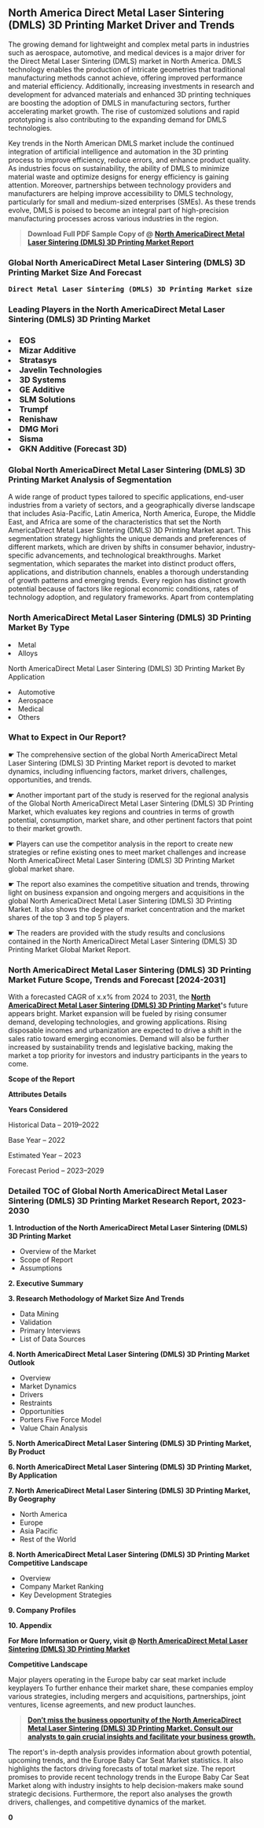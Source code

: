<p><h2>North America Direct Metal Laser Sintering (DMLS) 3D Printing Market Driver and Trends</h2><p>The growing demand for lightweight and complex metal parts in industries such as aerospace, automotive, and medical devices is a major driver for the Direct Metal Laser Sintering (DMLS) market in North America. DMLS technology enables the production of intricate geometries that traditional manufacturing methods cannot achieve, offering improved performance and material efficiency. Additionally, increasing investments in research and development for advanced materials and enhanced 3D printing techniques are boosting the adoption of DMLS in manufacturing sectors, further accelerating market growth. The rise of customized solutions and rapid prototyping is also contributing to the expanding demand for DMLS technologies.</p><p>Key trends in the North American DMLS market include the continued integration of artificial intelligence and automation in the 3D printing process to improve efficiency, reduce errors, and enhance product quality. As industries focus on sustainability, the ability of DMLS to minimize material waste and optimize designs for energy efficiency is gaining attention. Moreover, partnerships between technology providers and manufacturers are helping improve accessibility to DMLS technology, particularly for small and medium-sized enterprises (SMEs). As these trends evolve, DMLS is poised to become an integral part of high-precision manufacturing processes across various industries in the region.</p></p><blockquote id="" class=""><strong>Download Full PDF Sample Copy of @&nbsp;<a href="https://www.verifiedmarketreports.com/download-sample/?rid=649222&utm_source=GitHub-Jan&utm_medium=291" target="_blank">North AmericaDirect Metal Laser Sintering (DMLS) 3D Printing Market Report</a>&nbsp;&nbsp;</strong></blockquote><h3 id="" class=""><strong>Global&nbsp;North AmericaDirect Metal Laser Sintering (DMLS) 3D Printing Market Size And Forecast</strong></h3><pre class="reader-text-block__code-block"><strong>Direct Metal Laser Sintering (DMLS) 3D Printing Market size was valued at USD 1.5 Billion in 2022 and is projected to reach USD 5.1 Billion by 2030, growing at a CAGR of 17.8% from 2024 to 2030.</strong></pre><h3 id="" class="">Leading Players in the&nbsp;North AmericaDirect Metal Laser Sintering (DMLS) 3D Printing Market</h3><h3 class=""></Li><Li>EOS</Li><Li> Mizar Additive</Li><Li> Stratasys</Li><Li> Javelin Technologies</Li><Li> 3D Systems</Li><Li> GE Additive</Li><Li> SLM Solutions</Li><Li> Trumpf</Li><Li> Renishaw</Li><Li> DMG Mori</Li><Li> Sisma</Li><Li> GKN Additive (Forecast 3D)</h3><h3 id="" class="">Global&nbsp;North AmericaDirect Metal Laser Sintering (DMLS) 3D Printing Market Analysis of Segmentation</h3><p id="" class="">A wide range of product types tailored to specific applications, end-user industries from a variety of sectors, and a geographically diverse landscape that includes Asia-Pacific, Latin America, North America, Europe, the Middle East, and Africa are some of the characteristics that set the North AmericaDirect Metal Laser Sintering (DMLS) 3D Printing Market apart. This segmentation strategy highlights the unique demands and preferences of different markets, which are driven by shifts in consumer behavior, industry-specific advancements, and technological breakthroughs. Market segmentation, which separates the market into distinct product offers, applications, and distribution channels, enables a thorough understanding of growth patterns and emerging trends. Every region has distinct growth potential because of factors like regional economic conditions, rates of technology adoption, and regulatory frameworks. Apart from contemplating</p><h3 id="" class="">North AmericaDirect Metal Laser Sintering (DMLS) 3D Printing Market&nbsp;By Type</h3><p></Li><Li>Metal</Li><Li> Alloys</p><div class="" data-test-id=""><p>North AmericaDirect Metal Laser Sintering (DMLS) 3D Printing Market&nbsp;By Application</p></div><p class=""></Li><Li>Automotive</Li><Li> Aerospace</Li><Li> Medical</Li><Li> Others</p><div class="" data-test-id=""><h3><span class="">What to Expect in Our Report?</span></h3></div><div class="" data-test-id=""><p><span class="">☛ The comprehensive section of the global North AmericaDirect Metal Laser Sintering (DMLS) 3D Printing Market report is devoted to market dynamics, including influencing factors, market drivers, challenges, opportunities, and trends.</span></p></div><div class="" data-test-id=""><p><span class="">☛ Another important part of the study is reserved for the regional analysis of the Global North AmericaDirect Metal Laser Sintering (DMLS) 3D Printing Market, which evaluates key regions and countries in terms of growth potential, consumption, market share, and other pertinent factors that point to their market growth.</span></p></div><div class="" data-test-id=""><p><span class="">☛ Players can use the competitor analysis in the report to create new strategies or refine existing ones to meet market challenges and increase North AmericaDirect Metal Laser Sintering (DMLS) 3D Printing Market global market share.</span></p></div><div class="" data-test-id=""><p><span class="">☛ The report also examines the competitive situation and trends, throwing light on business expansion and ongoing mergers and acquisitions in the global North AmericaDirect Metal Laser Sintering (DMLS) 3D Printing Market. It also shows the degree of market concentration and the market shares of the top 3 and top 5 players.</span></p></div><div class="" data-test-id=""><p><span class="">☛ The readers are provided with the study results and conclusions contained in the North AmericaDirect Metal Laser Sintering (DMLS) 3D Printing Market Global Market Report.</span></p></div><div class="" data-test-id=""><h3><span class="">North AmericaDirect Metal Laser Sintering (DMLS) 3D Printing Market Future Scope, Trends and Forecast [2024-2031]</span></h3></div><div class="" data-test-id=""><p><span class="">With a forecasted CAGR of x.x% from 2024 to 2031, the <strong><a href="https://www.verifiedmarketreports.com/download-sample/?rid=649222&utm_source=GitHub-Jan&utm_medium=291" target="_blank">North AmericaDirect Metal Laser Sintering (DMLS) 3D Printing Market</a>'</strong>s future appears bright. Market expansion will be fueled by rising consumer demand, developing technologies, and growing applications. Rising disposable incomes and urbanization are expected to drive a shift in the sales ratio toward emerging economies. Demand will also be further increased by sustainability trends and legislative backing, making the market a top priority for investors and industry participants in the years to come.</span></p><p id="ember66" class="ember-view reader-text-block__paragraph"><strong>Scope of the Report</strong></p><p id="ember67" class="ember-view reader-text-block__paragraph"><strong>Attributes Details</strong></p><p id="ember68" class="ember-view reader-text-block__paragraph"><strong>Years Considered</strong></p><p id="ember69" class="ember-view reader-text-block__paragraph">Historical Data &ndash; 2019&ndash;2022</p><p id="ember70" class="ember-view reader-text-block__paragraph">Base Year &ndash; 2022</p><p id="ember71" class="ember-view reader-text-block__paragraph">Estimated Year &ndash; 2023</p><p id="ember72" class="ember-view reader-text-block__paragraph">Forecast Period &ndash; 2023&ndash;2029</p></div><h3 id="" class="">Detailed TOC of Global North AmericaDirect Metal Laser Sintering (DMLS) 3D Printing Market Research Report, 2023-2030</h3><p id="" class=""><strong>1. Introduction of the North AmericaDirect Metal Laser Sintering (DMLS) 3D Printing Market</strong></p><ul><li>Overview of the Market</li><li>Scope of Report</li><li>Assumptions</li></ul><p id="" class=""><strong>2. Executive Summary</strong></p><p id="" class=""><strong>3. Research Methodology of Market Size And Trends</strong></p><ul><li>Data Mining</li><li>Validation</li><li>Primary Interviews</li><li>List of Data Sources</li></ul><p id="" class=""><strong>4. North AmericaDirect Metal Laser Sintering (DMLS) 3D Printing Market Outlook</strong></p><ul><li>Overview</li><li>Market Dynamics</li><li>Drivers</li><li>Restraints</li><li>Opportunities</li><li>Porters Five Force Model</li><li>Value Chain Analysis</li></ul><p id="" class=""><strong>5. North AmericaDirect Metal Laser Sintering (DMLS) 3D Printing Market, By Product</strong></p><p id="" class=""><strong>6. North AmericaDirect Metal Laser Sintering (DMLS) 3D Printing Market, By Application</strong></p><p id="" class=""><strong>7. North AmericaDirect Metal Laser Sintering (DMLS) 3D Printing Market, By Geography</strong></p><ul><li>North America</li><li>Europe</li><li>Asia Pacific</li><li>Rest of the World</li></ul><p id="" class=""><strong>8. North AmericaDirect Metal Laser Sintering (DMLS) 3D Printing Market Competitive Landscape</strong></p><ul><li>Overview</li><li>Company Market Ranking</li><li>Key Development Strategies</li></ul><p id="" class=""><strong>9. Company Profiles</strong></p><p id="" class=""><strong>10. Appendix</strong></p><p><strong>For More Information or Query, visit&nbsp;@ <a href="https://www.verifiedmarketreports.com/product/direct-metal-laser-sintering-dmls-3d-printing-market/" target="_blank">North AmericaDirect Metal Laser Sintering (DMLS) 3D Printing Market</a></strong></p><p id="ember61" class="ember-view reader-text-block__paragraph"><strong>Competitive Landscape</strong></p><p id="ember62" class="ember-view reader-text-block__paragraph">Major players operating in the Europe baby car seat market include keyplayers To further enhance their market share, these companies employ various strategies, including mergers and acquisitions, partnerships, joint ventures, license agreements, and new product launches.</p><blockquote id="ember63" class="ember-view reader-text-block__blockquote"><strong><a href="https://www.verifiedmarketreports.com/download-sample/?rid=649222&utm_source=GitHub-Jan&utm_medium=291" target="_blank">Don&rsquo;t miss the business opportunity of the North AmericaDirect Metal Laser Sintering (DMLS) 3D Printing Market. Consult our analysts to gain crucial insights and facilitate your business growth.</a></strong></blockquote><p id="ember64" class="ember-view reader-text-block__paragraph">The report's in-depth analysis provides information about growth potential, upcoming trends, and the Europe Baby Car Seat Market statistics. It also highlights the factors driving forecasts of total market size. The report promises to provide recent technology trends in the Europe Baby Car Seat Market along with industry insights to help decision-makers make sound strategic decisions. Furthermore, the report also analyses the growth drivers, challenges, and competitive dynamics of the market.</p><p class="ember-view reader-text-block__paragraph"><strong>0</strong></p>
